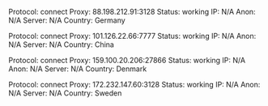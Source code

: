 Protocol: connect
Proxy: 88.198.212.91:3128
Status: working
IP: N/A
Anon: N/A
Server: N/A
Country: Germany

Protocol: connect
Proxy: 101.126.22.66:7777
Status: working
IP: N/A
Anon: N/A
Server: N/A
Country: China

Protocol: connect
Proxy: 159.100.20.206:27866
Status: working
IP: N/A
Anon: N/A
Server: N/A
Country: Denmark

Protocol: connect
Proxy: 172.232.147.60:3128
Status: working
IP: N/A
Anon: N/A
Server: N/A
Country: Sweden

